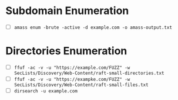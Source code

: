 # Subdomain Enumeration
- [ ] `amass enum -brute -active -d example.com -o amass-output.txt`
# Directories Enumeration
- [ ] `ffuf -ac -v -u "https://example.com/FUZZ" -w SecLists/Discovery/Web-Content/raft-small-directories.txt`
- [ ] `ffuf -ac -v -u "https://exampke.com/FUZZ" -w SecLists/Discovery/Web-Content/raft-small-files.txt`
- [ ] `dirsearch -u example.com`
